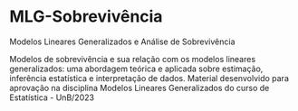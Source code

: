 # MLG-Sobrevivência

Modelos Lineares Generalizados e Análise de Sobrevivência

Modelos de sobrevivência e sua relação com os modelos lineares generalizados: uma abordagem teórica e aplicada sobre estimação, inferência estatística e interpretação de dados. Material desenvolvido para aprovação na disciplina Modelos Lineares Generalizados do curso de Estatística - UnB/2023
